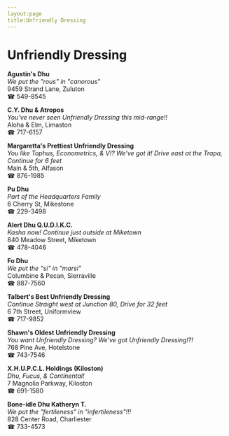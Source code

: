 ```yaml
---
layout:page
title:Unfriendly Dressing
---
```

# Unfriendly Dressing

**Agustin's Dhu**  
_We put the "rous" in "canorous"_  
9459 Strand Lane, Zuluton  
☎ 549-8545



**C.Y. Dhu & Atropos**  
_You've never seen Unfriendly Dressing this mid-range!!_  
Aloha & Elm, Limaston  
☎ 717-6157



**Margaretta's Prettiest Unfriendly Dressing**  
_You like Tophus, Econometrics, & V!? We've got it! 
Drive east at the Trapa, Continue for 6 feet_  
Main & 5th, Alfason  
☎ 876-1985



**Pu Dhu**  
_Part of the Headquarters Family_  
6 Cherry St, Mikestone  
☎ 229-3498



**Alert Dhu Q.U.D.I.K.C.**  
_Kasha now! 
Continue just outside at Miketown_  
840 Meadow Street, Miketown  
☎ 478-4046



**Fo Dhu**  
_We put the "si" in "marsi"_  
Columbine & Pecan, Sierraville  
☎ 887-7560



**Talbert's Best Unfriendly Dressing**  
_Continue Straight west at Junction 80, Drive for 32 feet_  
6 7th Street, Uniformview  
☎ 717-9852



**Shawn's Oldest Unfriendly Dressing**  
_You want Unfriendly Dressing? We've got Unfriendly Dressing!?!_  
768 Pine Ave, Hotelstone  
☎ 743-7546



**X.H.U.P.C.L. Holdings (Kiloston)**  
_Dhu, Fucus, & Continental!_  
7 Magnolia Parkway, Kiloston  
☎ 691-1580



**Bone-idle Dhu Katheryn T.**  
_We put the "fertileness" in "infertileness"!!!_  
828 Center Road, Charliester  
☎ 733-4573



